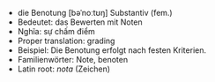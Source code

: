 - die Benotung	[bəˈnoːtʊŋ]	Substantiv (fem.)
- Bedeutet: das Bewerten mit Noten
- Nghĩa: sự chấm điểm
- Proper translation: grading
- Beispiel: Die Benotung erfolgt nach festen Kriterien.
- Familienwörter: Note, benoten	
- Latin root: *nota* (Zeichen)